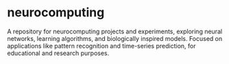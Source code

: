 # neurocomputing
A repository for neurocomputing projects and experiments, exploring neural networks, learning algorithms, and biologically inspired models. Focused on applications like pattern recognition and time-series prediction, for educational and research purposes.
